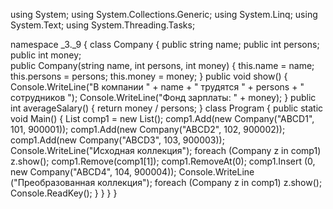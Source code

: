 using System;
using System.Collections.Generic;
using System.Linq;
using System.Text;
using System.Threading.Tasks;

namespace _3._9
{
    class Company
    {
        public string name;
        public int persons;
        public int money;                         
        public Company(string name, int persons,
        int money)
        {
            this.name = name;
            this.persons = persons;
            this.money = money;
        }
        public void show()
        {
            Console.WriteLine("В компании " + name +
            " трудятся " + persons + " сотрудников ");
            Console.WriteLine("Фонд зарплаты: " + money);
        }
        public int averageSalary()
        {
            return money / persons;
        }
        class Program
        {
            public static void Main()
            {
                List<Company> comp1 = new List<Company>();
                comp1.Add(new Company("ABCD1", 101, 900001));
                comp1.Add(new Company("ABCD2", 102, 900002));
                comp1.Add(new Company("ABCD3", 103, 900003));
                Console.WriteLine("Исходная коллекция");
                foreach (Company z in comp1)
                    z.show();
                comp1.Remove(comp1[1]); 
                comp1.RemoveAt(0);
                comp1.Insert
                (0, new Company("ABCD4", 104, 900004));
                Console.WriteLine
                ("Преобразованная коллекция");
                foreach (Company z in comp1)
                    z.show();
                Console.ReadKey();
            }
        }
    }
}
